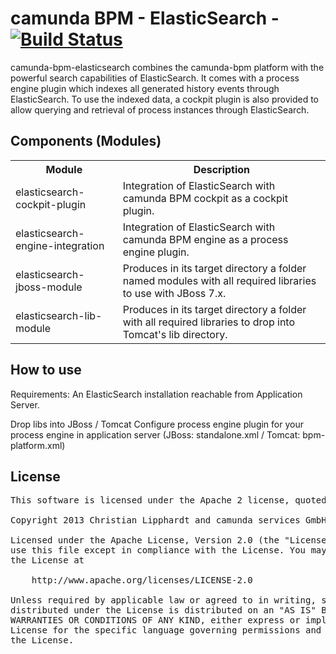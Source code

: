 camunda BPM - ElasticSearch - [![Build Status](https://travis-ci.org/camunda/camunda-bpm-elasticsearch.png)](https://travis-ci.org/camunda/camunda-bpm-elasticsearch)
===========================

camunda-bpm-elasticsearch combines the camunda-bpm platform with the powerful search capabilities of ElasticSearch.
It comes with a process engine plugin which indexes all generated history events through ElasticSearch.
To use the indexed data, a cockpit plugin is also provided to allow querying and retrieval of process instances through ElasticSearch.


Components (Modules)
--------------------
<table>
  <tr>
    <th>Module</th><th>Description</th>
  </tr>
  <tr>
    <td>elasticsearch-cockpit-plugin</td><td>Integration of ElasticSearch with camunda BPM cockpit as a cockpit plugin.</td>
  </tr>
  <tr>
    <td>elasticsearch-engine-integration</td><td>Integration of ElasticSearch with camunda BPM engine as a process engine plugin.</td>
  </tr>
  <tr>
    <td>elasticsearch-jboss-module</td><td>Produces in its target directory a folder named modules with all required libraries to use with JBoss 7.x.</td>
  </tr>
  <tr>
      <td>elasticsearch-lib-module</td><td>Produces in its target directory a folder with all required libraries to drop into Tomcat's lib directory.</td>
    </tr>
</table>

How to use
----------
Requirements:
An ElasticSearch installation reachable from Application Server.

Drop libs into JBoss / Tomcat
Configure process engine plugin for your process engine in application server (JBoss: standalone.xml / Tomcat: bpm-platform.xml)

License
-------

<pre>
This software is licensed under the Apache 2 license, quoted below.

Copyright 2013 Christian Lipphardt and camunda services GmbH <http://www.camunda.com>

Licensed under the Apache License, Version 2.0 (the "License"); you may not
use this file except in compliance with the License. You may obtain a copy of
the License at

    http://www.apache.org/licenses/LICENSE-2.0

Unless required by applicable law or agreed to in writing, software
distributed under the License is distributed on an "AS IS" BASIS, WITHOUT
WARRANTIES OR CONDITIONS OF ANY KIND, either express or implied. See the
License for the specific language governing permissions and limitations under
the License.
</pre>